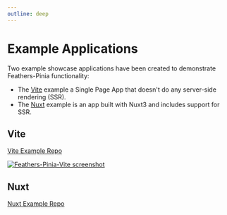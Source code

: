 ```yaml
---
outline: deep
---
```

<script setup>
import Badge from '../components/Badge.vue'
import pkg from '../../package.json'
import BlockQuote from '../components/BlockQuote.vue'
</script>

<div style="position: fixed; z-index: 1000; top: 2px; right: 2px;">
  <Badge :label="`v${pkg.version}`" />
</div>

# Example Applications

Two example showcase applications have been created to demonstrate Feathers-Pinia functionality:

- The [Vite](#vite) example a Single Page App that doesn't do any server-side rendering (SSR).
- The [Nuxt](#nuxt) example is an app built with Nuxt3 and includes support for SSR.

## Vite

[Vite Example Repo](https://github.com/marshallswain/feathers-pinia-vite)

<a href="https://github.com/marshallswain/feathers-pinia-vite" target="_blank">

![Feathers-Pinia-Vite screenshot](https://user-images.githubusercontent.com/128857/202971929-78dd7ca7-111e-409a-8817-c028ebf4d3c5.jpg)

</a>

## Nuxt

[Nuxt Example Repo](https://github.com/marshallswain/feathers-pinia-nuxt3)
